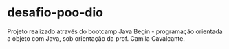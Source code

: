 # desafio-poo-dio
Projeto realizado através do bootcamp Java Begin - programação orientada a objeto com Java, sob orientação da prof. Camila Cavalcante.
